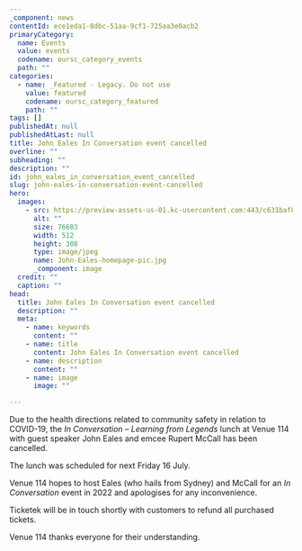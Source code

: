 ```yaml
---
_component: news
contentId: ece1eda1-8dbc-51aa-9cf1-725aa3e0acb2
primaryCategory:
  name: Events
  value: events
  codename: oursc_category_events
  path: ""
categories:
  - name: _Featured - Legacy. Do not use
    value: featured
    codename: oursc_category_featured
    path: ""
tags: []
publishedAt: null
publishedAtLast: null
title: John Eales In Conversation event cancelled
overline: ""
subheading: ""
description: ""
id: john_eales_in_conversation_event_cancelled
slug: john-eales-in-conversation-event-cancelled
hero:
  images:
    - src: https://preview-assets-us-01.kc-usercontent.com:443/c631baf8-1b46-001f-580c-d0001b68b4a8/10b6c7e3-32a6-46a6-a6f1-c73c5d3dd567/John-Eales-homepage-pic.jpg
      alt: ""
      size: 76603
      width: 512
      height: 308
      type: image/jpeg
      name: John-Eales-homepage-pic.jpg
      _component: image
  credit: ""
  caption: ""
head:
  title: John Eales In Conversation event cancelled
  description: ""
  meta:
    - name: keywords
      content: ""
    - name: title
      content: John Eales In Conversation event cancelled
    - name: description
      content: ""
    - name: image
      image: ""

---
```

Due to the health directions related to community safety in relation to COVID-19, the *In Conversation – Learning from Legends* lunch at Venue 114 with guest speaker John Eales and emcee Rupert McCall has been cancelled.

The lunch was scheduled for next Friday 16 July.

Venue 114 hopes to host Eales (who hails from Sydney) and McCall for an *In Conversation* event in 2022 and apologises for any inconvenience.

Ticketek will be in touch shortly with customers to refund all purchased tickets.

Venue 114 thanks everyone for their understanding.
